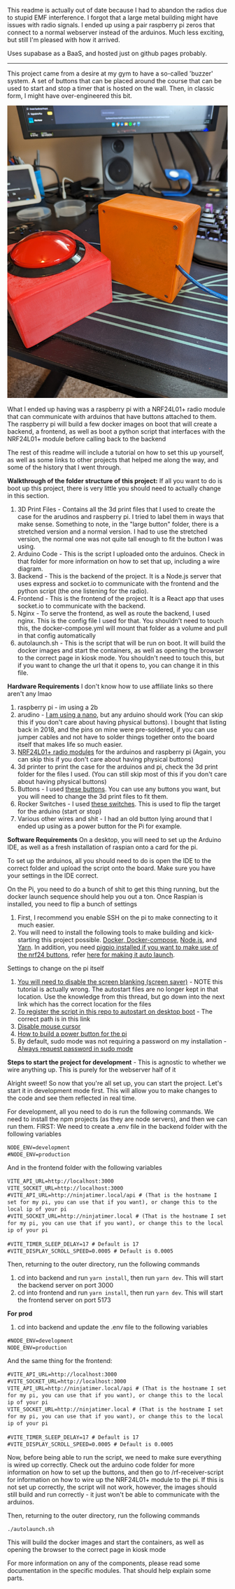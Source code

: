 This readme is actually out of date because I had to abandon the radios due to stupid EMF interference. I forgot that a large metal building might have issues with radio signals. I ended up using a pair raspberry pi zeros that connect to a normal webserver instead of the arduinos. Much less exciting, but still I'm pleased with how it arrived. 

Uses supabase as a BaaS, and hosted just on github pages probably.

---------------

This project came from a desire at my gym to have a so-called 'buzzer' system. 
A set of buttons that can be placed around the course that can be used to start and stop a timer that is hosted on the wall.
Then, in classic form, I might have over-engineered this bit.

![Completed boxes](https://github.com/ahover307/Ninja-Receiver-and-timer/blob/master/Pictures/Completed%20Pair.jpg?raw=true)

What I ended up having was a raspberry pi with a NRF24L01+ radio module
that can communicate with arduinos that have buttons attached to them.
The raspberry pi will build a few docker images on boot that will create a backend, a frontend,
as well as boot a python script that interfaces with the NRF24L01+ module before calling back to the backend

The rest of this readme will include a tutorial on how to set this up yourself,
as well as some links to other projects that helped me along the way, and some of the history that I went through.

**Walkthrough of the folder structure of this project:**
If all you want to do is boot up this project, there is very little you should need to actually change in this section. 
1. 3D Print Files - Contains all the 3d print files that I used to create the case for the arudinos and raspberry pi.
   I tried to label them in ways that make sense.
Something to note, in the "large button" folder, there is a stretched version and a normal version.
   I had to use the stretched version, the normal one was not quite tall enough to fit the button I was using.
2. Arduino Code - This is the script I uploaded onto the arduinos. Check in that folder for more information on how to set that up, including a wire diagram.
3. Backend - This is the backend of the project. It is a Node.js server that uses express and socket.io to communicate with the frontend and the python script (the one listening for the radio).
4. Frontend - This is the frontend of the project. It is a React app that uses socket.io to communicate with the backend.
5. Nginx - To serve the frontend, as well as route the backend, I used nginx. This is the config file I used for that. You shouldn't need to touch this, the docker-compose.yml will mount that folder as a volume and pull in that config automatically
6. autolaunch.sh - This is the script that will be run on boot. It will build the docker images and start the containers, as well as opening the browser to the correct page in kiosk mode. You shouldn't need to touch this, but if you want to change the url that it opens to, you can change it in this file.

**Hardware Requirements** I don't know how to use affiliate links so there aren't any lmao
1. raspberry pi - im using a 2b
2. arudino - [I am using a nano](https://www.amazon.com/gp/product/B01HCXMBOU), but any arduino should work (You can skip this if you don't care about having physical buttons). I bought that listing back in 2018, and the pins on mine were pre-soldered, if you can use jumper cables and not have to solder things together onto the board itself that makes life so much easier.
3. [NRF24L01+ radio modules](https://www.amazon.com/gp/product/B00O9O868G) for the arduinos and raspberry pi (Again, you can skip this if you don't care about having physical buttons)
4. 3d printer to print the case for the arduinos and pi, check the 3d print folder for the files I used. (You can still skip most of this if you don't care about having physical buttons)
5. Buttons - I used [these buttons](https://www.amazon.com/dp/B00XRC9URW). You can use any buttons you want, but you will need to change the 3d print files to fit them.
6. Rocker Switches - I used [these switches](https://www.amazon.com/dp/B0CC1SLQDZ). This is used to flip the target for the arduino (start or stop)
7. Various other wires and shit - I had an old button lying around that I ended up using as a power button for the Pi for example.

**Software Requirements**
On a desktop, you will need to set up the Arduino IDE,
as well as a fresh installation of raspian onto a card for the pi. 

To set up the arduinos,
all you should need to do is open the IDE to the correct folder and upload the script onto the board.
Make sure you have your settings in the IDE correct.

On the Pi, you need to do a bunch of shit to get this thing running,
but the docker launch sequence should help you out a ton.
Once Raspian is installed, you need to flip a bunch of settings
1. First, I recommend you enable SSH on the pi to make connecting to it much easier. 
2. You will need to install the following tools to make building and kick-starting this project possible.
    [Docker, Docker-compose](https://dev.to/elalemanyo/how-to-install-docker-and-docker-compose-on-raspberry-pi-1mo), [Node.js](https://www.hackster.io/kamaluddinkhan/installing-nodejs-on-a-raspberry-pi-in-easy-steps-62d455), and [Yarn](https://classic.yarnpkg.com/lang/en/docs/install/#windows-stable).
    In addition, you need [pigpio installed if you want to make use of the nrf24 buttons](https://pypi.org/project/pigpio/), refer [here for making it auto launch](https://raspberrypi.stackexchange.com/questions/70568/how-to-run-pigpiod-on-boot). 

Settings to change on the pi itself
1. [You will need to disable the screen blanking (screen saver)](https://forums.raspberrypi.com/viewtopic.php?t=219854) - NOTE this tutorial is actually wrong. The autostart files are no longer kept in that location. Use the knowledge from this thread, but go down into the next link which has the correct location for the files
2. [To register the script in this repo to autostart on desktop boot](https://forums.raspberrypi.com/viewtopic.php?t=294014) - The correct path is in this link
3. [Disable mouse cursor](https://forums.raspberrypi.com/viewtopic.php?t=234879)
4. [How to build a power button for the pi](https://forums.raspberrypi.com/viewtopic.php?t=217442)
5. By default, sudo mode was not requiring a password on my installation - [Always request password in sudo mode](https://forums.raspberrypi.com/viewtopic.php?t=169212)

**Steps to start the project for development** - This is agnostic to whether we wire anything up.
This is purely for the webserver half of it

Alright sweet!
So now that you're all set up, you can start the project.
Let's start it in development mode first.
This will allow you to make changes to the code and see them reflected in real time.

For development, all you need to do is run the following commands.
We need to install the npm projects (as they are node servers), and then we can run them.
FIRST: We need to create a .env file in the backend folder with the following variables
```
NODE_ENV=development
#NODE_ENV=production
```
And in the frontend folder with the following variables
```
VITE_API_URL=http://localhost:3000
VITE_SOCKET_URL=http://localhost:3000
#VITE_API_URL=http://ninjatimer.local/api # (That is the hostname I set for my pi, you can use that if you want), or change this to the local ip of your pi
#VITE_SOCKET_URL=http://ninjatimer.local # (That is the hostname I set for my pi, you can use that if you want), or change this to the local ip of your pi

#VITE_TIMER_SLEEP_DELAY=17 # Default is 17
#VITE_DISPLAY_SCROLL_SPEED=0.0005 # Default is 0.0005
```
Then, returning to the outer directory, run the following commands

1. cd into backend and run `yarn install`, then run `yarn dev`. This will start the backend server on port 3000
2. cd into frontend and run `yarn install`, then run `yarn dev`. This will start the frontend server on port 5173

**For prod**
1. cd into backend and update the .env file to the following variables
```
#NODE_ENV=development
NODE_ENV=production
```
And the same thing for the frontend:
```
#VITE_API_URL=http://localhost:3000
#VITE_SOCKET_URL=http://localhost:3000
VITE_API_URL=http://ninjatimer.local/api # (That is the hostname I set for my pi, you can use that if you want), or change this to the local ip of your pi
VITE_SOCKET_URL=http://ninjatimer.local # (That is the hostname I set for my pi, you can use that if you want), or change this to the local ip of your pi

#VITE_TIMER_SLEEP_DELAY=17 # Default is 17
#VITE_DISPLAY_SCROLL_SPEED=0.0005 # Default is 0.0005
```

Now, before being able to run the script, we need to make sure everything is wired up correctly.
Check out the arduino code folder for more information on how to set up the buttons, 
and then go to /rf-receiver-script for information on how to wire up the NRF24L01+ module to the pi.
If this is not set up correctly, the script will not work,
however, the images should still build and run correctly - it just won't be able to communicate with the arduinos.

Then, returning to the outer directory, run the following commands
```
./autolaunch.sh
```

This will build the docker images and start the containers, as well as opening the browser to the correct page in kiosk mode

For more information on any of the components, please read some documentation in the specific modules.
That should help explain some parts.